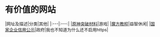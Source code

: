 # 有价值的网站

|网址及描述|分类|其他|
|:---|:---:|
|[原神突破材料](https://wiki.biligame.com/ys/%E8%A7%92%E8%89%B2%E7%AA%81%E7%A0%B4%E6%9D%90%E6%96%99%E4%B8%80%E8%A7%88)|游戏|
|[魔方教程](http://www.i-mofang.com/bb_24.shtml)|益智休闲|
|[国家企业信用公示](http://gsxt.amr.gd.gov.cn/index)|政府|我也不知道为什么还不启用https|
